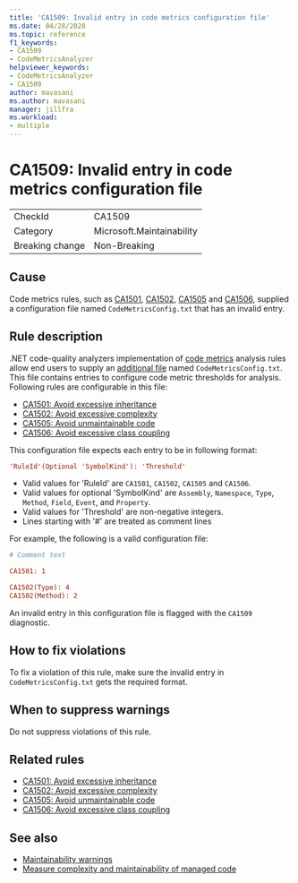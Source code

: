 ```yaml
---
title: 'CA1509: Invalid entry in code metrics configuration file'
ms.date: 04/28/2020
ms.topic: reference
f1_keywords:
- CA1509
- CodeMetricsAnalyzer
helpviewer_keywords:
- CodeMetricsAnalyzer
- CA1509
author: mavasani
ms.author: mavasani
manager: jillfra
ms.workload:
- multiple
---
```

# CA1509: Invalid entry in code metrics configuration file

|||
|-|-|
|CheckId|CA1509|
|Category|Microsoft.Maintainability|
|Breaking change|Non-Breaking|

## Cause

Code metrics rules, such as [CA1501](ca1501.md), [CA1502](ca1502.md), [CA1505](ca1505.md) and [CA1506](ca1506.md), supplied a configuration file named `CodeMetricsConfig.txt` that has an invalid entry.

## Rule description

.NET code-quality analyzers implementation of [code metrics](code-metrics-values.md) analysis rules allow end users to supply an [additional file](https://github.com/dotnet/roslyn/blob/release/dev16.6/docs/analyzers/Using%20Additional%20Files.md) named `CodeMetricsConfig.txt`. This file contains entries to configure code metric thresholds for analysis. Following rules are configurable in this file:

- [CA1501: Avoid excessive inheritance](ca1501.md)
- [CA1502: Avoid excessive complexity](ca1502.md)
- [CA1505: Avoid unmaintainable code](ca1505.md)
- [CA1506: Avoid excessive class coupling](ca1506.md)

This configuration file expects each entry to be in following format:

```ini
'RuleId'(Optional 'SymbolKind'): 'Threshold'
```

- Valid values for 'RuleId' are `CA1501`, `CA1502`, `CA1505` and `CA1506`.
- Valid values for optional 'SymbolKind' are `Assembly`, `Namespace`, `Type`, `Method`, `Field`, `Event`, and `Property`.
- Valid values for 'Threshold' are non-negative integers.
- Lines starting with '#' are treated as comment lines

For example, the following is a valid configuration file:

```ini
# Comment text

CA1501: 1

CA1502(Type): 4
CA1502(Method): 2
```

An invalid entry in this configuration file is flagged with the `CA1509` diagnostic.

## How to fix violations

To fix a violation of this rule, make sure the invalid entry in `CodeMetricsConfig.txt` gets the required format.

## When to suppress warnings

Do not suppress violations of this rule.

## Related rules

- [CA1501: Avoid excessive inheritance](ca1501.md)
- [CA1502: Avoid excessive complexity](ca1502.md)
- [CA1505: Avoid unmaintainable code](ca1505.md)
- [CA1506: Avoid excessive class coupling](ca1506.md)

## See also

- [Maintainability warnings](maintainability-warnings.md)
- [Measure complexity and maintainability of managed code](code-metrics-values.md)
